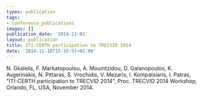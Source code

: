 ```yaml
---
types: publication
tags:
- conference_publications
images: []
publication_date: '2014-11-01'
layout: publication
title: ITI-CERTH participation to TRECVID 2014
date: '2014-11-18T15:35:51+02:00'
---
```

<p>N. Gkalelis, F. Markatopoulou, A. Moumtzidou, D. Galanopoulos, K. Avgerinakis, N. Pittaras, S. Vrochidis, V. Mezaris, I. Kompatsiaris, I. Patras, "ITI-CERTH participation to TRECVID 2014", Proc. TRECVID 2014 Workshop, Orlando, FL, USA, November 2014.</p>
